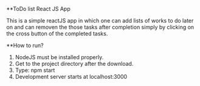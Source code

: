 **ToDo list React JS App

This is a simple reactJS app in which one can add lists of works to do later on and can removen the those tasks after completion simply by clicking on the cross button of the completed tasks.

**How to run?

1. NodeJS must be installed properly.
2. Get to the project directory after the download.
3. Type: npm start 
4. Development server starts at localhost:3000
